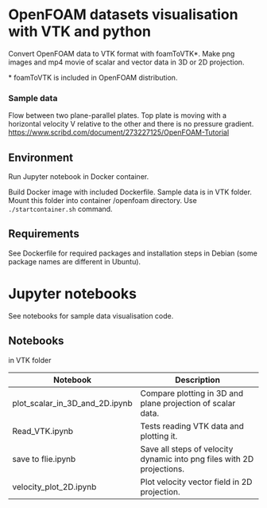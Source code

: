 # OpenFOAM datasets visualisation with VTK and python
 
Convert OpenFOAM data to VTK format with foamToVTK*. Make png images and mp4 movie of scalar and vector data in 3D or 2D projection.

\* foamToVTK is included in OpenFOAM distribution.

### Sample data
Flow between two plane-parallel plates. Top plate is moving with a horizontal velocity V relative to the other and there is 
no pressure gradient.
https://www.scribd.com/document/273227125/OpenFOAM-Tutorial

## Environment 

Run Jupyter notebook in Docker container.

Build Docker image with included Dockerfile.
Sample data is in VTK folder. Mount this folder into container /openfoam directory. Use `./startcontainer.sh` command.

## Requirements

See Dockerfile for required packages and installation steps in Debian (some package names are different in Ubuntu).

# Jupyter notebooks

See notebooks for sample data visualisation code.

## Notebooks

in VTK folder

Notebook | Description
--- | ---
plot_scalar_in_3D_and_2D.ipynb | Compare plotting in 3D and plane projection of scalar data.
Read_VTK.ipynb | Tests reading VTK data and plotting it.
save to flie.ipynb | Save all steps of velocity dynamic into png files with 2D projections.  
velocity_plot_2D.ipynb | Plot velocity vector field in 2D projection.



